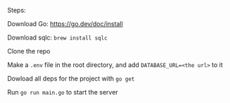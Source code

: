 Steps:

Download Go: https://go.dev/doc/install

Download sqlc: `brew install sqlc`

Clone the repo

Make a `.env` file in the root directory, and add `DATABASE_URL=<the url>` to it

Dowload all deps for the project with `go get`

Run `go run main.go` to start the server



